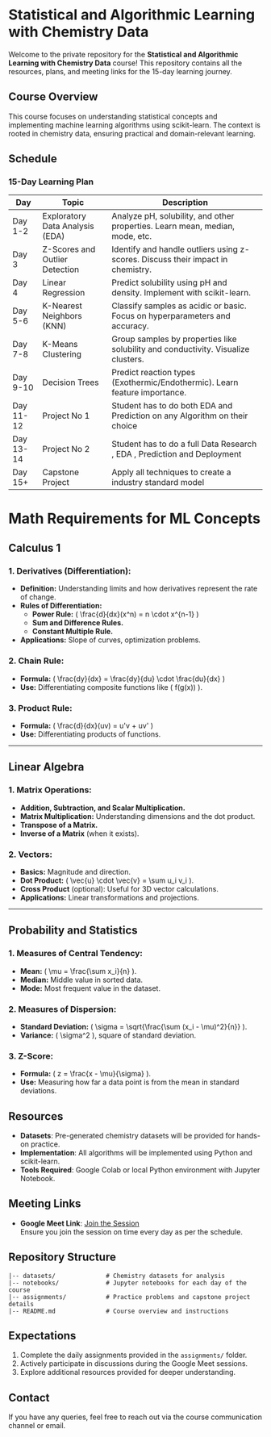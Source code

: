 # Statistical and Algorithmic Learning with Chemistry Data

Welcome to the private repository for the **Statistical and Algorithmic Learning with Chemistry Data** course! This repository contains all the resources, plans, and meeting links for the 15-day learning journey.

## Course Overview
This course focuses on understanding statistical concepts and implementing machine learning algorithms using scikit-learn. The context is rooted in chemistry data, ensuring practical and domain-relevant learning.

## Schedule
### 15-Day Learning Plan
| Day        | Topic                          | Description                                                                 |
|------------|--------------------------------|-----------------------------------------------------------------------------|
| Day 1-2    | Exploratory Data Analysis (EDA)| Analyze pH, solubility, and other properties. Learn mean, median, mode, etc.|
| Day 3      | Z-Scores and Outlier Detection | Identify and handle outliers using z-scores. Discuss their impact in chemistry. |
| Day 4      | Linear Regression              | Predict solubility using pH and density. Implement with scikit-learn.       |
| Day 5-6    | K-Nearest Neighbors (KNN)      | Classify samples as acidic or basic. Focus on hyperparameters and accuracy. |
| Day 7-8    | K-Means Clustering             | Group samples by properties like solubility and conductivity. Visualize clusters. |
| Day 9-10   | Decision Trees                 | Predict reaction types (Exothermic/Endothermic). Learn feature importance.  |
| Day 11-12     | Project No 1                   | Student has to do both EDA and Prediction on any Algorithm on their choice  |
| Day 13-14  | Project No 2                   | Student has to do a full Data Research , EDA , Prediction and Deployment    |
| Day 15+    | Capstone Project               | Apply all techniques to create a industry standard model                    |


# Math Requirements for ML Concepts

## **Calculus 1**
### **1. Derivatives (Differentiation):**
- **Definition:** Understanding limits and how derivatives represent the rate of change.
- **Rules of Differentiation:**
  - **Power Rule:** \( \frac{d}{dx}(x^n) = n \cdot x^{n-1} \)
  - **Sum and Difference Rules.**
  - **Constant Multiple Rule.**
- **Applications:** Slope of curves, optimization problems.

### **2. Chain Rule:**
- **Formula:** \( \frac{dy}{dx} = \frac{dy}{du} \cdot \frac{du}{dx} \)
- **Use:** Differentiating composite functions like \( f(g(x)) \).

### **3. Product Rule:**
- **Formula:** \( \frac{d}{dx}(uv) = u'v + uv' \)
- **Use:** Differentiating products of functions.

---

## **Linear Algebra**
### **1. Matrix Operations:**
- **Addition, Subtraction, and Scalar Multiplication.**
- **Matrix Multiplication:** Understanding dimensions and the dot product.
- **Transpose of a Matrix.**
- **Inverse of a Matrix** (when it exists).

### **2. Vectors:**
- **Basics:** Magnitude and direction.
- **Dot Product:** \( \vec{u} \cdot \vec{v} = \sum u_i v_i \).
- **Cross Product** (optional): Useful for 3D vector calculations.
- **Applications:** Linear transformations and projections.

---

## **Probability and Statistics**
### **1. Measures of Central Tendency:**
- **Mean:** \( \mu = \frac{\sum x_i}{n} \).
- **Median:** Middle value in sorted data.
- **Mode:** Most frequent value in the dataset.

### **2. Measures of Dispersion:**
- **Standard Deviation:** \( \sigma = \sqrt{\frac{\sum (x_i - \mu)^2}{n}} \).
- **Variance:** \( \sigma^2 \), square of standard deviation.

### **3. Z-Score:**
- **Formula:** \( z = \frac{x - \mu}{\sigma} \).
- **Use:** Measuring how far a data point is from the mean in standard deviations.


## Resources
- **Datasets**: Pre-generated chemistry datasets will be provided for hands-on practice.
- **Implementation**: All algorithms will be implemented using Python and scikit-learn.
- **Tools Required**: Google Colab or local Python environment with Jupyter Notebook.

## Meeting Links
- **Google Meet Link**: [Join the Session](https://meet.google.com/rdh-kkap-hsr)  
  Ensure you join the session on time every day as per the schedule.

## Repository Structure
```
|-- datasets/              # Chemistry datasets for analysis
|-- notebooks/             # Jupyter notebooks for each day of the course
|-- assignments/           # Practice problems and capstone project details
|-- README.md              # Course overview and instructions
```

## Expectations
1. Complete the daily assignments provided in the `assignments/` folder.
2. Actively participate in discussions during the Google Meet sessions.
3. Explore additional resources provided for deeper understanding.

## Contact
If you have any queries, feel free to reach out via the course communication channel or email.

